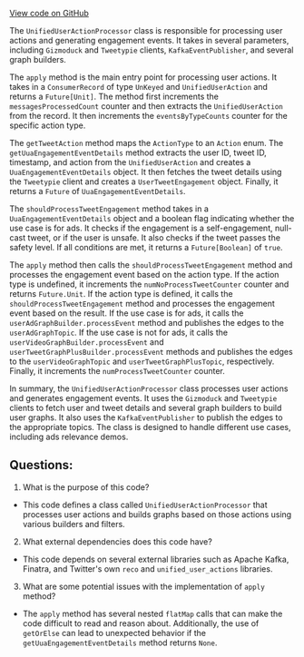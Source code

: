 [View code on GitHub](https://github.com/misbahsy/the-algorithm/recos-injector/server/src/main/scala/com/twitter/recosinjector/uua_processors/UnifiedUserActionProcessor.scala)

The `UnifiedUserActionProcessor` class is responsible for processing user actions and generating engagement events. It takes in several parameters, including `Gizmoduck` and `Tweetypie` clients, `KafkaEventPublisher`, and several graph builders. 

The `apply` method is the main entry point for processing user actions. It takes in a `ConsumerRecord` of type `UnKeyed` and `UnifiedUserAction` and returns a `Future[Unit]`. The method first increments the `messagesProcessedCount` counter and then extracts the `UnifiedUserAction` from the record. It then increments the `eventsByTypeCounts` counter for the specific action type. 

The `getTweetAction` method maps the `ActionType` to an `Action` enum. The `getUuaEngagementEventDetails` method extracts the user ID, tweet ID, timestamp, and action from the `UnifiedUserAction` and creates a `UuaEngagementEventDetails` object. It then fetches the tweet details using the `Tweetypie` client and creates a `UserTweetEngagement` object. Finally, it returns a `Future` of `UuaEngagementEventDetails`.

The `shouldProcessTweetEngagement` method takes in a `UuaEngagementEventDetails` object and a boolean flag indicating whether the use case is for ads. It checks if the engagement is a self-engagement, null-cast tweet, or if the user is unsafe. It also checks if the tweet passes the safety level. If all conditions are met, it returns a `Future[Boolean]` of `true`.

The `apply` method then calls the `shouldProcessTweetEngagement` method and processes the engagement event based on the action type. If the action type is undefined, it increments the `numNoProcessTweetCounter` counter and returns `Future.Unit`. If the action type is defined, it calls the `shouldProcessTweetEngagement` method and processes the engagement event based on the result. If the use case is for ads, it calls the `userAdGraphBuilder.processEvent` method and publishes the edges to the `userAdGraphTopic`. If the use case is not for ads, it calls the `userVideoGraphBuilder.processEvent` and `userTweetGraphPlusBuilder.processEvent` methods and publishes the edges to the `userVideoGraphTopic` and `userTweetGraphPlusTopic`, respectively. Finally, it increments the `numProcessTweetCounter` counter.

In summary, the `UnifiedUserActionProcessor` class processes user actions and generates engagement events. It uses the `Gizmoduck` and `Tweetypie` clients to fetch user and tweet details and several graph builders to build user graphs. It also uses the `KafkaEventPublisher` to publish the edges to the appropriate topics. The class is designed to handle different use cases, including ads relevance demos.
## Questions: 
 1. What is the purpose of this code?
- This code defines a class called `UnifiedUserActionProcessor` that processes user actions and builds graphs based on those actions using various builders and filters.

2. What external dependencies does this code have?
- This code depends on several external libraries such as Apache Kafka, Finatra, and Twitter's own `reco` and `unified_user_actions` libraries.

3. What are some potential issues with the implementation of `apply` method?
- The `apply` method has several nested `flatMap` calls that can make the code difficult to read and reason about. Additionally, the use of `getOrElse` can lead to unexpected behavior if the `getUuaEngagementEventDetails` method returns `None`.